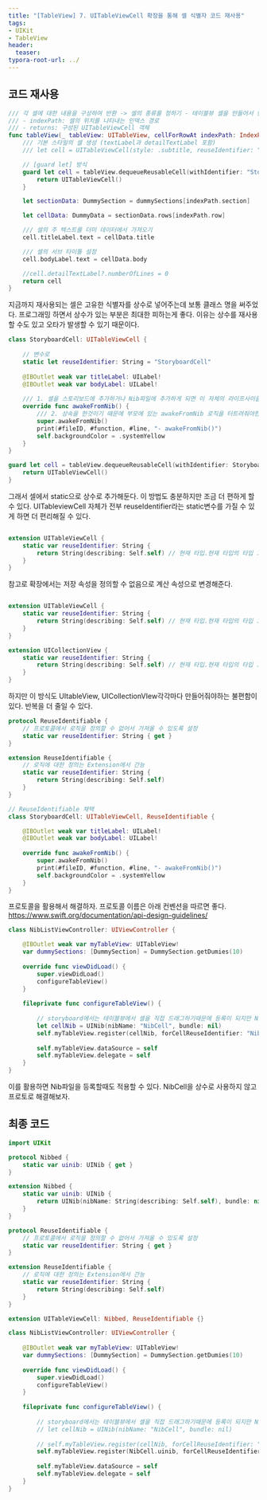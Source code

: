 ```yaml
---
title: "[TableView] 7. UITableViewCell 확장을 통해 셀 식별자 코드 재사용"
tags: 
- UIKit
- TableView
header: 
  teaser: 
typora-root-url: ../
---
```


<!-- <img src="/assets/img/2025-05-08-[UIKit]-tableView2/1.png" alt="1" width="50%"> -->

<!-- <img src="{{ '/assets/img/2025-05-08-[UIKit]-tableView2/1.png' | relative_url }}" alt="커스텀셀" width="30%"> -->

## 코드 재사용

```swift
/// 각 셀에 대한 내용을 구성하여 반환 -> 셀의 종류를 정하기 - 테이블뷰 셀을 만들어서 반환해라
/// - indexPath: 셀의 위치를 나타내는 인덱스 경로
/// - returns: 구성된 UITableViewCell 객체
func tableView(_ tableView: UITableView, cellForRowAt indexPath: IndexPath) -> UITableViewCell {
    /// 기본 스타일의 셀 생성 (textLabel과 detailTextLabel 포함)
    /// let cell = UITableViewCell(style: .subtitle, reuseIdentifier: "MyCell")

    // [guard let] 방식
    guard let cell = tableView.dequeueReusableCell(withIdentifier: "StoryBoardCell", for: indexPath) as? StoryboardCell else {
        return UITableViewCell()
    }

    let sectionData: DummySection = dummySections[indexPath.section]

    let cellData: DummyData = sectionData.rows[indexPath.row]

    /// 셀의 주 텍스트를 더미 데이터에서 가져오기
    cell.titleLabel.text = cellData.title

    /// 셀의 서브 타이틀 설정
    cell.bodyLabel.text = cellData.body

    //cell.detailTextLabel?.numberOfLines = 0
    return cell
}
```

지금까지 재사용되는 셀은 고유한 식별자를 상수로 넣어주는데 보통 클래스 명을 써주었다. 
프로그래밍 하면서 상수가 있는 부분은 최대한 피하는게 좋다. 이유는 상수를 재사용할 수도 있고 오타가 발생할 수 있기 때문이다.
<br/>



```swift
class StoryboardCell: UITableViewCell {
    
    // 변수로
    static let reuseIdentifier: String = "StoryboardCell"
    
    @IBOutlet weak var titleLabel: UILabel!
    @IBOutlet weak var bodyLabel: UILabel!
    
    /// 1. 셀을 스토리보드에 추가하거나 Nib파일에 추가하게 되면 이 자체의 라이프사이클이 생긴다. awakeFromNib
    override func awakeFromNib() {
        /// 2. 상속을 한것이기 때문에 부모에 있는 awakeFromNib 로직을 터트려줘야한다
        super.awakeFromNib()
        print(#fileID, #function, #line, "- awakeFromNib()")
        self.backgroundColor = .systemYellow
    }
}
```



```swift
guard let cell = tableView.dequeueReusableCell(withIdentifier: StoryboardCell.reuseIdentifier, for: indexPath) as? StoryboardCell else {
    return UITableViewCell()
}
```

그래서 셀에서 static으로 상수로 추가해둔다. 이 방법도 충분하지만 조금 더 편하게 할 수 있다.
UITableviewCell 자체가 전부 reuseIdentifier라는 static변수를 가질 수 있게 하면 더 편리해질 수 있다.
<br/>

```swift

extension UITableViewCell {
    static var reuseIdentifier: String {
        return String(describing: Self.self) // 현재 타입.현재 타입의 타입 그자체, 현재 타입의 타입 객체(메타타입)
    }
}

```

참고로 확장에서는 저장 속성을 정의할 수 없음으로 계산 속성으로 변경해준다.
<br/>



```swift

extension UITableViewCell {
    static var reuseIdentifier: String {
        return String(describing: Self.self) // 현재 타입.현재 타입의 타입 그자체, 현재 타입의 타입 객체(메타타입)
    }
}

extension UICollectionView {
    static var reuseIdentifier: String {
        return String(describing: Self.self) // 현재 타입.현재 타입의 타입 그자체, 현재 타입의 타입 객체(메타타입)
    }
}
```

하지만 이 방식도 UItableView, UICollectionVIew각각마다 만들어줘야하는 불편함이 있다.  반복을 더 줄일 수 있다.
<br/>



```swift
protocol ReuseIdentifiable {
    // 프로토콜에서 로직을 정의할 수 없어서 가져올 수 있도록 설정
    static var reuseIdentifier: String { get }
}

extension ReuseIdentifiable {
    // 로직에 대한 정의는 Extension에서 간능
    static var reuseIdentifier: String {
        return String(describing: Self.self)
    }
}

// ReuseIdentifiable 채택
class StoryboardCell: UITableViewCell, ReuseIdentifiable {

    @IBOutlet weak var titleLabel: UILabel!
    @IBOutlet weak var bodyLabel: UILabel!
    
    override func awakeFromNib() {
        super.awakeFromNib()
        print(#fileID, #function, #line, "- awakeFromNib()")
        self.backgroundColor = .systemYellow
    }
}
```

프로토콜을 활용해서 해결하자. 프로토콜 이름은 아래 컨벤션을 따르면 좋다.
https://www.swift.org/documentation/api-design-guidelines/
<br/>



```swift
class NibListViewController: UIViewController {

    @IBOutlet weak var myTableView: UITableView!
    var dummySections: [DummySection] = DummySection.getDumies(10)
    
    override func viewDidLoad() {
        super.viewDidLoad()
        configureTableView()
    }
    
    fileprivate func configureTableView() {
        
        // storyboard에서는 테이블뷰에서 셀을 직접 드래그하기때문에 등록이 되지만 Nib 방식에서 등록을 시켜줘야한다.
        let cellNib = UINib(nibName: "NibCell", bundle: nil)
        self.myTableView.register(cellNib, forCellReuseIdentifier: "NibCell")
        
        self.myTableView.dataSource = self
        self.myTableView.delegate = self
    }
}
```

이를 활용하면 Nib파일을 등록할때도 적용할 수 있다. NibCell을 상수로 사용하지 않고 프로토로 해결해보자.
<br/>

## 최종 코드

```swift
import UIKit

protocol Nibbed {
    static var uinib: UINib { get }
}

extension Nibbed {
    static var uinib: UINib {
        return UINib(nibName: String(describing: Self.self), bundle: nil)
    }
}

protocol ReuseIdentifiable {
    // 프로토콜에서 로직을 정의할 수 없어서 가져올 수 있도록 설정
    static var reuseIdentifier: String { get }
}

extension ReuseIdentifiable {
    // 로직에 대한 정의는 Extension에서 간능
    static var reuseIdentifier: String {
        return String(describing: Self.self)
    }
}

extension UITableViewCell: Nibbed, ReuseIdentifiable {}

class NibListViewController: UIViewController {
    
    @IBOutlet weak var myTableView: UITableView!
    var dummySections: [DummySection] = DummySection.getDumies(10)
    
    override func viewDidLoad() {
        super.viewDidLoad()
        configureTableView()
    }
    
    fileprivate func configureTableView() {
        
        // storyboard에서는 테이블뷰에서 셀을 직접 드래그하기때문에 등록이 되지만 Nib 방식에서 등록을 시켜줘야한다.
        // let cellNib = UINib(nibName: "NibCell", bundle: nil)
        
        // self.myTableView.register(cellNib, forCellReuseIdentifier: "NibCell")
        self.myTableView.register(NibCell.uinib, forCellReuseIdentifier: NibCell.reuseIdentifier)
        
        self.myTableView.dataSource = self
        self.myTableView.delegate = self
    }
}
```

